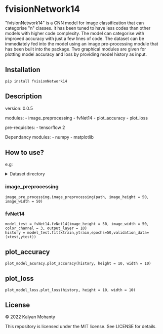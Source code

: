 # fvisionNetwork14
"fvisionNetwork14" is a CNN model for image classification that can categorise "n" classes. It has been tuned to have less codes than other models with higher code complexity. The model can categorise with improved accuracy with just a few lines of code. The dataset can be immediately fed into the model using an image pre-processing module that has been built into the package. Two graphical modules are given for plotting model accuracy and loss by providing model history as input.

## Installation
```pip install fvisionNetwork14```

## Description
version: 0.0.5

modules:
        - image_preprocessing
        - fvNet14
        - plot_accuracy
        - plot_loss

 pre-requisites:
        - tensorflow 2

Dependancy modules:
        - numpy
        - matplotlib

## How to use?
e.g:

<!-- TABLE OF CONTENTS -->
<details>
  <summary>Dataset directory</summary>
  <ol>
    <li>
      <a text = "#class A">  class A</a>
    </li>
    <li>
      <a text ="#class B">  class B</a>
    </li>
    <li><a text="#class C">  class C</a></li>
    <li><a text="#class D">  class D</a></li>
    <li><a text="#class E">  class E</a></li>
    <li><a text="#class F">  class F</a></li>
  </ol>
</details>


### image_preprocessing
    image_pre_processing.image_preprocessing(path, image_height = 50, image_width = 50)

### fvNet14
    model_test = fvNet14.fvNet14(image_height = 50, image_width = 50, color_channel = 3, output_layer = 10)
    history = model_test.fit(xtrain,ytrain,epochs=50,validation_data=(xtest,ytest))

## plot_accuracy
    plot_model_acuracy.plot_accuracy(history, height = 10, width = 10)

## plot_loss
    plot_model_loss.plot_loss(history, height = 10, width = 10)
## License

© 2022 Kalyan Mohanty

This repository is licensed under the MIT license. See LICENSE for details.
